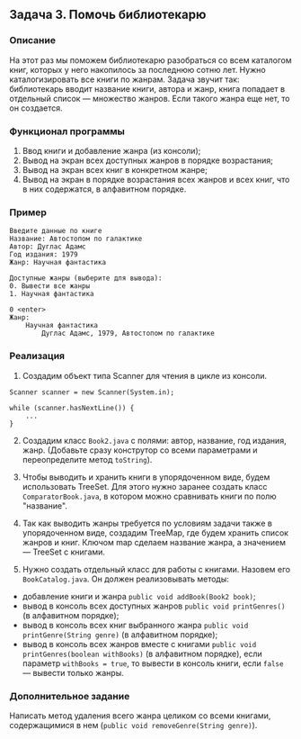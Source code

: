 ## Задача 3. Помочь библиотекарю

### Описание
На этот раз мы поможем библиотекарю разобраться со всем каталогом книг, которых у него накопилось за последнюю сотню лет.
Нужно каталогизировать все книги по жанрам. Задача звучит так: библиотекарь вводит название книги, автора и жанр, книга попадает в отдельный список — множество жанров. Если такого жанра еще нет, то он создается. 

### Функционал программы
1. Ввод книги и добавление жанра (из консоли);
3. Вывод на экран всех доступных жанров в порядке возрастания;
4. Вывод на экран всех книг в конкретном жанре;
5. Вывод на экран в порядке возрастания всех жанров и всех книг, что в них содержатся, в алфавитном порядке.

### Пример
```
Введите данные по книге
Название: Автостопом по галактике
Автор: Дуглас Адамс
Год издания: 1979
Жанр: Научная фантастика

Доступные жанры (выберите для вывода):
0. Вывести все жанры
1. Научная фантастика

0 <enter>
Жанр:
    Научная фантастика
        Дуглас Адамс, 1979, Автостопом по галактике        
```

### Реализация
1. Создадим объект типа Scanner для чтения в цикле из консоли.
```
Scanner scanner = new Scanner(System.in);

while (scanner.hasNextLine()) {
    ...
}
```
2. Создадим класс `Book2.java` с полями: автор, название, год издания, жанр.
(Добавьте сразу конструтор со всеми параметрами и переопределите метод `toString`).

3. Чтобы выводить и хранить книги в упорядоченном виде, будем использовать TreeSet. Для этого нужно заранее
создать класс `ComparatorBook.java`, в котором можно сравнивать книги по полю "название".

4. Так как выводить жанры требуется по условиям задачи также в упорядоченном виде, создадим TreeMap, где будем
хранить список жанров и книг. Ключом map сделаем название жанра, а значением — TreeSet с книгами.

5. Нужно создать отдельный класс для работы с книгами. Назовем его `BookCatalog.java`. Он должен реализовывать методы:
  - добавление книги и жанра `public void addBook(Book2 book)`;
  - вывод в консоль всех доступных жанров `public void printGenres()` (в алфавитном порядке);
  - вывод в консоль всех книг выбранного жанра `public void printGenre(String genre)` (в алфавитном порядке);
  - вывод в консоль всех жанров вместе с книгами `public void printGenres(boolean withBooks)` (в алфавитном порядке),
  если параметр `withBooks = true`, то вывести в консоль книги, если `false` — вывести только жанры.
  
### Дополнительное задание
Написать метод удаления всего жанра целиком со всеми книгами, содержащимися в нем (`public void removeGenre(String genre)`).
